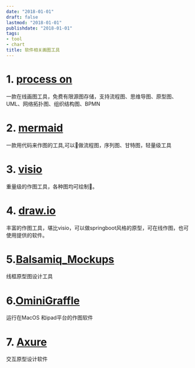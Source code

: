 ```yaml
---
date: "2018-01-01"
draft: false
lastmod: "2018-01-01"
publishdate: "2018-01-01"
tags:
- tool
- chart
title: 软件相关画图工具
---
```

# 1. [process on](https://www.processon.com/)

一款在线画图工具，免费有限源图存储，支持流程图、思维导图、原型图、UML、网络拓扑图、组织结构图、BPMN

# 2. [mermaid](https://mermaidjs.github.io/)

一款用代码来作图的工具,可以做流程图，序列图、甘特图，轻量级工具

# 3. [visio](https://www.microsoft.com/en-us/microsoft-365/visio/flowchart-software)

重量级的作图工具，各种图均可绘制。

# 4. [draw.io](https://www.draw.io/)

丰富的作图工具，堪比visio，可以做springboot风格的原型，可在线作图，也可使用提供的软件。


# 5.[Balsamiq_Mockups](https://balsamiq.com/wireframes/)

线框原型图设计工具

# 6.[OminiGraffle](https://www.omnigroup.com/omnigraffle)
运行在MacOS 和ipad平台的作图软件

# 7. [Axure](https://www.axure.com/) 
交互原型设计软件



